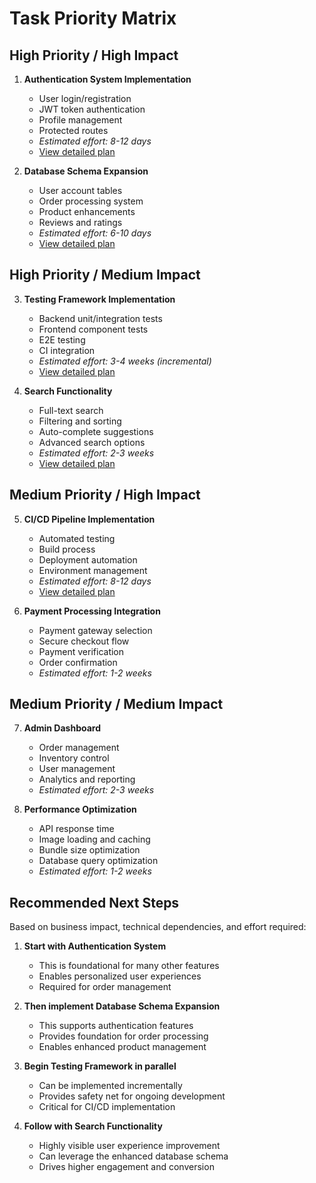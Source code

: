 # Task Priority Matrix

## High Priority / High Impact

1. **Authentication System Implementation**
   - User login/registration
   - JWT token authentication
   - Profile management
   - Protected routes
   - *Estimated effort: 8-12 days*
   - [View detailed plan](./authentication_implementation.md)

2. **Database Schema Expansion**
   - User account tables
   - Order processing system
   - Product enhancements
   - Reviews and ratings
   - *Estimated effort: 6-10 days*
   - [View detailed plan](./database_schema_expansion.md)

## High Priority / Medium Impact

3. **Testing Framework Implementation**
   - Backend unit/integration tests
   - Frontend component tests
   - E2E testing
   - CI integration
   - *Estimated effort: 3-4 weeks (incremental)*
   - [View detailed plan](./testing_framework_implementation.md)

4. **Search Functionality**
   - Full-text search
   - Filtering and sorting
   - Auto-complete suggestions
   - Advanced search options
   - *Estimated effort: 2-3 weeks*
   - [View detailed plan](./search_functionality.md)

## Medium Priority / High Impact

5. **CI/CD Pipeline Implementation**
   - Automated testing
   - Build process
   - Deployment automation
   - Environment management
   - *Estimated effort: 8-12 days*
   - [View detailed plan](./ci_cd_pipeline_implementation.md)

6. **Payment Processing Integration**
   - Payment gateway selection
   - Secure checkout flow
   - Payment verification
   - Order confirmation
   - *Estimated effort: 1-2 weeks*

## Medium Priority / Medium Impact

7. **Admin Dashboard**
   - Order management
   - Inventory control
   - User management
   - Analytics and reporting
   - *Estimated effort: 2-3 weeks*

8. **Performance Optimization**
   - API response time
   - Image loading and caching
   - Bundle size optimization
   - Database query optimization
   - *Estimated effort: 1-2 weeks*

## Recommended Next Steps

Based on business impact, technical dependencies, and effort required:

1. **Start with Authentication System**
   - This is foundational for many other features
   - Enables personalized user experiences
   - Required for order management

2. **Then implement Database Schema Expansion**
   - This supports authentication features
   - Provides foundation for order processing
   - Enables enhanced product management

3. **Begin Testing Framework in parallel**
   - Can be implemented incrementally
   - Provides safety net for ongoing development
   - Critical for CI/CD implementation

4. **Follow with Search Functionality**
   - Highly visible user experience improvement
   - Can leverage the enhanced database schema
   - Drives higher engagement and conversion
